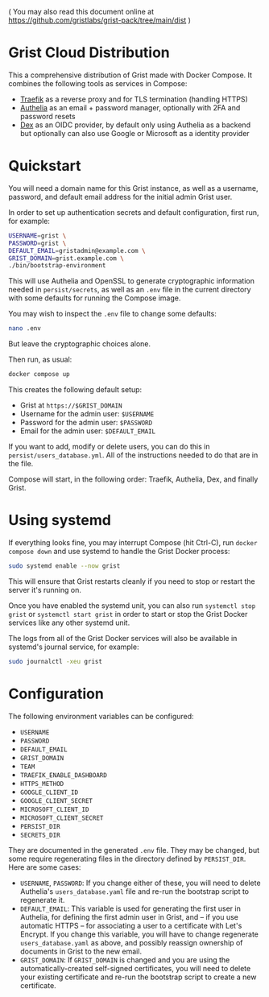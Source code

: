 ( You may also read this document online at
  https://github.com/gristlabs/grist-pack/tree/main/dist )

# Grist Cloud Distribution

This a comprehensive distribution of Grist made with Docker Compose.
It combines the following tools as services in Compose:

* [Traefik](https://github.com/traefik/traefik) as a reverse proxy and for TLS termination (handling HTTPS)
* [Authelia](https://github.com/authelia/authelia) as an email + password manager, optionally with 2FA and
  password resets
* [Dex](https://github.com/dexidp/dex) as an OIDC provider, by default only using Authelia as a backend
  but optionally can also use Google or Microsoft as a identity
  provider

# Quickstart

You will need a domain name for this Grist instance, as well as a
username, password, and default email address for the initial admin
Grist user.

In order to set up authentication secrets and default
configuration, first run, for example:

```sh
USERNAME=grist \
PASSWORD=grist \
DEFAULT_EMAIL=gristadmin@example.com \
GRIST_DOMAIN=grist.example.com \
./bin/bootstrap-environment
```

This will use Authelia and OpenSSL to generate cryptographic
information needed in `persist/secrets`, as well as an `.env` file in
the current directory with some defaults for running the Compose
image.

You may wish to inspect the `.env` file to change some defaults:

```sh
nano .env
```

But leave the cryptographic choices alone.

Then run, as usual:

```sh
docker compose up
```

This creates the following default setup:

* Grist at `https://$GRIST_DOMAIN`
* Username for the admin user: `$USERNAME`
* Password for the admin user: `$PASSWORD`
* Email for the admin user: `$DEFAULT_EMAIL`

If you want to add, modify or delete users, you can do this in
`persist/users_database.yml`. All of the instructions needed
to do that are in the file.

Compose will start, in the following order: Traefik, Authelia, Dex, and finally
Grist.

# Using systemd

If everything looks fine, you may interrupt Compose (hit Ctrl-C), run
`docker compose down` and use systemd to handle the Grist Docker process:

```sh
sudo systemd enable --now grist
```

This will ensure that Grist restarts cleanly if you need to stop or
restart the server it's running on.

Once you have enabled the systemd unit, you can also run
`systemctl stop grist` or `systemctl start grist` in
order to start or stop the Grist Docker services like any other
systemd unit.

The logs from all of the Grist Docker services will also be available
in systemd's journal service, for example:

```sh
sudo journalctl -xeu grist
```

# Configuration

The following environment variables can be configured:

* `USERNAME`
* `PASSWORD`
* `DEFAULT_EMAIL`
* `GRIST_DOMAIN`
* `TEAM`
* `TRAEFIK_ENABLE_DASHBOARD`
* `HTTPS_METHOD`
* `GOOGLE_CLIENT_ID`
* `GOOGLE_CLIENT_SECRET`
* `MICROSOFT_CLIENT_ID`
* `MICROSOFT_CLIENT_SECRET`
* `PERSIST_DIR`
* `SECRETS_DIR`

They are documented in the generated `.env` file. They may be changed,
but some require regenerating files in the directory defined by
`PERSIST_DIR`. Here are some cases:

* `USERNAME`, `PASSWORD`: If you change either of these, you will need
  to delete Authelia's `users_database.yaml` file and re-run the
  bootstrap script to regenerate it.
* `DEFAULT_EMAIL`: This variable is used for generating the first user
  in Authelia, for defining the first admin user in Grist, and  – if you
  use automatic HTTPS – for associating a user to a certificate with
  Let's Encrypt. If you change this variable, you will have to change
  regenerate `users_database.yaml` as above, and possibly reassign
  ownership of documents in Grist to the new email.
* `GRIST_DOMAIN`: If `GRIST_DOMAIN` is changed and you are using the
  automatically-created self-signed certificates, you will need to
  delete your existing certificate and re-run the bootstrap script to
  create a new certificate.
